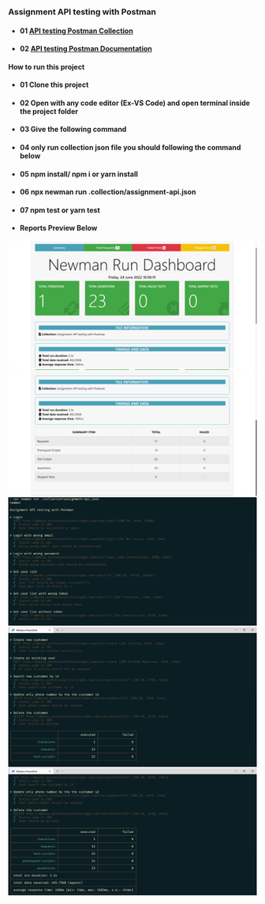 ### **Assignment API testing with Postman**

- #### 01 [API testing Postman Collection](https://www.getpostman.com/collections/36418ebe6791fa746576)

- #### 02 [API testing Postman Documentation](https://documenter.getpostman.com/view/21523077/UzBpM6R1)

#### **How to run this project**

- #### 01 Clone this project

- #### 02 Open with any code editor (Ex-VS Code) and open terminal inside the project folder

- #### 03 Give the following command

- #### 04 only run collection json file you should following the command below

- #### 05 npm install/ npm i or yarn install

- #### 06 npx newman run .collection/assignment-api.json

- #### 07 npm test or yarn test

- #### **Reports Preview Below**

![Reports Preview](./collection/reports_01.png)
![Reports Preview](./collection/reports_02.png)
![Reports Preview](./collection/test_01.png)
![Reports Preview](./collection/test_02.png)
![Reports Preview](./collection/test_03.png)
